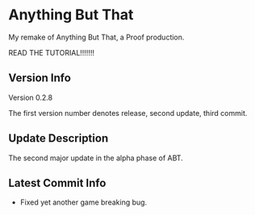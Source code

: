 # Anything But That

My remake of Anything But That, a Proof production.

READ THE TUTORIAL!!!!!!!

## Version Info

Version 0.2.8

The first version number denotes release, second update, third commit.

## Update Description

The second major update in the alpha phase of ABT.

## Latest Commit Info

- Fixed yet another game breaking bug.